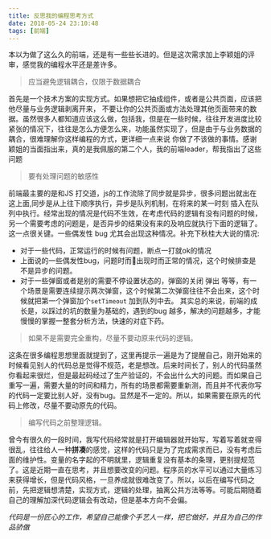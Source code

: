 ```yaml
---
title: 反思我的编程思考方式
date: 2018-05-24 23:10:48
tags: [前端]
---
```


本以为做了这么久的前端，还是有一些些长进的。但是这次需求加上李颖姐的评审，感觉我的编程水平还是差许多。

>应当避免逻辑耦合，仅限于数据耦合

首先是一个技术方案的实现方式。如果想把它抽成组件，或者是公共页面，应该把他尽量与业务逻辑剥离开来， 不要让你的公共页面或方法处理其他页面带来的数据。虽然很多人都知道应该这么做，包括我，但是在一些时候，往往开发进度比较紧张的情况下，往往是怎么方便怎么来，功能虽然实现了，但是由于与业务数据的耦合，很难理解你这样编程的方式，更详细一点来说 你做了不该做的事情。感谢颖姐的当面指出来，真的是我佩服的第二个人，我的前端leader，帮我指出了这些问题

>要有处理问题的敏感性

前端最主要的是和JS 打交道，js的工作流除了同步就是异步，很多问题出就出在这上面,同步是从上往下顺序执行，异步是队列机制，在将来的某一时刻 插入在队列中执行。经常出现的情况是代码不生效，在考虑代码的逻辑有没有问题的时候，另一个需要考虑的问题是，是否异步的结果没有来的及响应就执行下面的逻辑了。这一点很关键。一些偶发性 bug 尤其会出现这种情况。补充下秋桂大大说的情况:
- 对于一些代码，正常运行的时候有问题，断点一打就ok的情况
- 上面说的一些偶发性bug，问题时而出现时而正常的情况，这个时候排查是不是异步的问题。
- 对于一些弹窗或者是别的需要不停设置状态的，弹窗的关闭 弹出 等等，有一个场景是需要连续提示两次弹窗，这个时候第二次弹窗往往不会出来，这个时候就把第一个弹窗加个`setTimeout` 加到队列中去。
其实总的来说，前端的成长是，以踩过的坑的数量为基础的，遇到的bug 越多，解决的问题越多，才能慢慢的掌握一整套分析方法，快速的对症下药。

>如果不是需要完全重构，尽量不要动原来代码的逻辑。

这条在很多编程思想里面就提到了，这里再提示一遍是为了提醒自己，刚开始来的时候看见别人的代码总是觉得不规范，老是想改。后来时间长了，别人的代码虽然你看起来很烂，但是最起码经过了生产验证的，不会出什么大的问题。而如果自己重写一遍，需要大量的时间和精力，所有的场景都需要重新测，而且并不代表你写的代码一定要比别人好，没有bug。显然是不一定的。所以，如果需要在原先的代码上修改，尽量不要动原先的代码。

>编写代码之前整理逻辑。

曾今有很久的一段时间，我写代码经常就是打开编辑器就开始写，写着写着就变得很乱，往往给人一种**拼凑**的感觉，这样的代码只是为了完成需求而已，没有考虑后面的维护性。变量的名字起的不明就里，逻辑重复没有基本的条理，更别提规范了。这是近期一直在思考，并且想要改变的问题。程序员的水平可以通过大量练习来获得增长，但是代码风格，一旦养成就很难改变了。所以，以后在编写代码之前，先把逻辑想清楚，实现方式，逻辑的处理，抽离公共方法等等。可能后期随着自己的理解加深代码逻辑会有改动，但是基本方向不会偏。

*代码是一份匠心的工作，希望自己能像个手艺人一样，把它做好，并且为自己的作品骄傲*